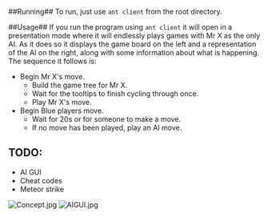 ##Running##
To run, just use `ant client` from the root directory.

##Usage##
If you run the program using `ant client` it will open in a presentation mode where it will endlessly plays games with Mr X as the only AI. As it does so it displays the game board on the left and a representation of the AI on the right, along with some information about what is happening. The sequence it follows is:

* Begin Mr X's move.
  * Build the game tree for Mr X.
  * Wait for the tooltips to finish cycling through once.
  * Play Mr X's move.
* Begin Blue players move.
  * Wait for 20s or for someone to make a move.
  * If no move has been played, play an AI move.

## TODO: ##

+ AI GUI
+ Cheat codes
+ Meteor strike

![Concept.jpg](https://bitbucket.org/repo/RygA6p/images/12134649-Concept.jpg)
![AIGUI.jpg](https://bitbucket.org/ashestoashes/panda-cwk6/downloads/IMG_20150414_224816.jpg "AI GUI")